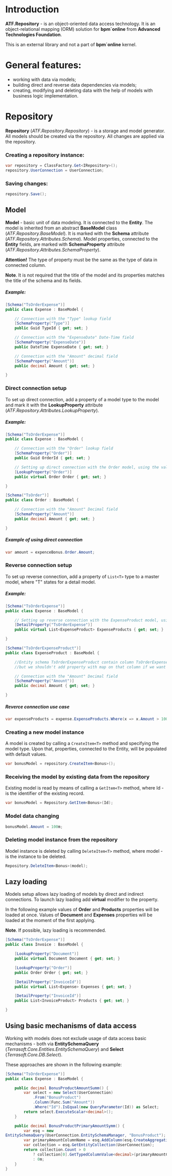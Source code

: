 # Introduction
**ATF.Repository** - is an object-oriented data access technology. It is an object-relational mapping (ORM) solution for **bpm`online** from **Advanced Technologies Foundation**.

This is an external library and not a part of **bpm`online** kernel.

# General features:
- working with data via models;
- building direct and reverse data dependencies via models;
- creating, modifying and deleting data with the help of models with business logic implementation.

# Repository

**Repository** (*ATF.Repository.Repository*) - is a storage and model generator. All models should be created via the repository. All changes are applied via the repository. 

### Creating a repository instance:

```csharp
var repository = ClassFactory.Get<IRepository>();
repository.UserConnection = UserConnection;
```

### Saving changes:

```csharp
repository.Save();
```

## Model

**Model** - basic unit of data modeling. It is connected to the **Entity**.
The model is inherited from an abstract **BaseModel** class (*ATF.Repository.BaseModel*).
It is marked with the **Schema** attribute (*ATF.Repository.Attributes.Schema*).
Model properties, connected to the **Entity** fields, are marked with **SchemaProperty** attribute (*ATF.Repository.Attributes.SchemaProperty*).


**Attention!** The type of property must be the same as the type of data  in connected column.

**Note**. It is not required that the title of the model and its properties matches the title of the schema and its fields.

##### Example:

```csharp
[Schema("TsOrderExpense")]
public class Expense : BaseModel {

	// Connection with the "Type" lookup field
	[SchemaProperty("Type")]
	public Guid TypeId { get; set; }

	// Connection with the "ExpenseDate" Date-Time field 
	[SchemaProperty("ExpenseDate")]
	public DateTime ExpenseDate { get; set; }

	// Connection with the "Amount" decimal field 
	[SchemaProperty("Amount")]
	public decimal Amount { get; set; }

}
```

### Direct connection setup

To set up direct connection, add a property of a model type to the model and mark it with the **LookupProperty** attribute (*ATF.Repository.Attributes.LookupProperty*).

##### Example:

```csharp
[Schema("TsOrderExpense")]
public class Expense : BaseModel {

	// Connection with the "Order" lookup field
	[SchemaProperty("Order")]
	public Guid OrderId { get; set; }

	// Setting up direct connection with the Order model, using the value of "Order" lookup field
	[LookupProperty("Order")]
	public virtual Order Order { get; set; }

}

[Schema("TsOrder")]
public class Order : BaseModel {

	// Connection with the "Amount" Decimal field
	[SchemaProperty("Amount")]
	public decimal Amount { get; set; }

}
```

##### Example of using direct connection
```csharp
var amount = expenceBonus.Order.Amount;
```

### Reverse connection setup

To set up reverse connection, add a property of ```List<T>``` type to a master model, where "T" states for a detail model. 

##### Example:
```csharp
[Schema("TsOrderExpense")]
public class Expense : BaseModel {

	// Setting up reverse connection with the ExpenseProduct model, using the name of detail entity schema column for link.
	[DetailProperty("TsOrderExpense")]
	public virtual List<ExpenseProduct> ExpenseProducts { get; set; }

}

[Schema("TsOrderExpenseProduct")]
public class ExpenseProduct : BaseModel {

	//Entity schema TsOrderExpenseProduct contain column TsOrderExpense
	//but we shouldn't add property with map on that column if we want to create reverse connection

	// Connection with the "Amount" Decimal field
	[SchemaProperty("Amount")]
	public decimal Amount { get; set; }

}
```

##### Reverce connection use case

```csharp
var expenseProducts = expense.ExpenseProducts.Where(x => x.Amount > 100m);
```

### Creating a new model instance
A model is created by calling a ```CreateItem<T>``` method and specifying the model type. Upon that, properties, connected to the Entity, will be populated with default values.

```csharp
var bonusModel = repository.CreateItem<Bonus>();
```

### Receiving the model by existing data from the repository
Existing model is read by means of calling a ```GetItem<T>``` method, where Id - is the identifier of the existing record.

```csharp
var bonusModel = Repository.GetItem<Bonus>(Id);
```

### Model data changing
```csharp
bonusModel.Amount = 100m;
```

### Deleting model instance from the repository
Model instance is deleted by calling ```DeleteItem<T>``` method, where  model - is the instance to be deleted.

```csharp
Repository.DeleteItem<Bonus>(model);
```

## Lazy loading

Models setup allows lazy loading of models by direct and indirect connections. To launch lazy loading add **virtual** modifier to the property. 

In the following example values of  **Order** and **Products** properties will be loaded at once. Values of **Document** and **Expenses** properties will be loaded at the moment of the first applying.

**Note**. If possible, lazy loading is recommended.

```csharp
[Schema("TsOrderExpense")]
public class Invoice : BaseModel {

	[LookupProperty("Document")]
	public virtual Document Document { get; set; }

	[LookupProperty("Order")]
	public Order Order { get; set; }

	[DetailProperty("InvoiceId")]
	public virtual List<Expense> Expenses { get; set; }

	[DetailProperty("InvoiceId")]
	public List<InvoiceProduct> Products { get; set; }

}
```

## Using basic mechanisms of data access

Working with models does not exclude usage of data access basic mechanisms - both via **EntitySchemaQuery** (*Terrasoft.Core.Entities.EntitySchemaQuery*) and **Select** (*Terrasoft.Core.DB.Select*).

These approaches are shown in the following example:

```csharp
[Schema("TsOrderExpense")]
public class Expense : BaseModel {

	public decimal BonusProductAmountSumm() {
		var select = new Select(UserConnection)
			.From("BonusProduct")
			.Column(Func.Sum("Amount"))
			.Where("Id").IsEqual(new QueryParameter(Id)) as Select;
		return select.ExecuteScalar<decimal>();
	}

	public decimal BonusProductPrimaryAmountSymm() {
		var esq = new 
EntitySchemaQuery(UserConnection.EntitySchemaManager, "BonusProduct");
		var primaryAmountColumnName = esq.AddColumn(esq.CreateAggregationFunction(AggregationTypeStrict.Sum, "PrimaryAmount"));
		var collection = esq.GetEntityCollection(UserConnection);
		return collection.Count > 0
			? collection[0].GetTypedColumnValue<decimal>(primaryAmountColumnName.Name)
			: 0m;
	}
}
```
